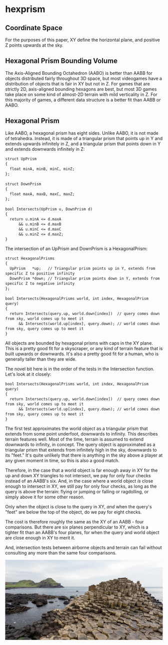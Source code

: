 # hexprism

Coordinate Space
----------------

For the purposes of this paper, XY define the horizontal plane, and positive Z points upwards at the sky.

Hexagonal Prism Bounding Volume
-------------------------------

The Axis-Aligned Bounding Octahedron (AABO) is better than AABB for objects distributed fairly throughout 3D space,
but most videogames have a distribution of objects that is fair in XY but not in Z. For games that are strictly 2D,
axis-aligned bounding hexagons are best, but most 3D games take place on some kind of almost-2D terrain with mild
verticality in Z. For this majority of games, a different data structure is a better fit than AABB or AABO.

Hexagonal Prism
---------------

Like AABO, a hexagonal prism has eight sides. Unlike AABO, it is not made of tetrahedra. Instead, it is made of a
triangular prism that points up in Y and extends upwards infinitely in Z, and a triangular prism that points down in Y
and extends downwards infinitely in Z:

```
struct UpPrism
{
  float minA, minB, minC, minZ;
};

struct DownPrism
{
  float maxA, maxB, maxC, maxZ;
};

bool Intersects(UpPrism u, DownPrism d)
{
  return u.minA <= d.maxA
      && u.minB <= d.maxB
      && u.minC <= d.maxC
      && u.minZ <= d.maxZ;
}
```

The intersection of an UpPrism and DownPrism is a HexagonalPrism:

```
struct HexagonalPrisms
{
  UpPrism   *up;   // Triangular prism points up in Y, extends from specific Z to positive infinity
  DownPrism *down; // Triangular prism points down in Y, extends from specific Z to negative infinity
};

bool Intersects(HexagonalPrisms world, int index, HexagonalPrism query)
{
  return Intersects(query.up, world.down[index])  // query comes down from sky, world comes up to meet it
      && Intersects(world.up[index], query.down); // world comes down from sky, query comes up to meet it
}
```

All objects are bounded by hexagonal prisms with caps in the XY plane. This is a pretty good fit for a
skyscraper, or any kind of terrain feature that is built upwards or downwards. It's also a pretty good fit
for a human, who is generally taller than they are wide.

The novel bit here is in the order of the tests in the Intersection function. Let's look at it closely:

```
bool Intersects(HexagonalPrisms world, int index, HexagonalPrism query)
{
  return Intersects(query.up, world.down[index])  // query comes down from sky, world comes up to meet it
      && Intersects(world.up[index], query.down); // world comes down from sky, query comes up to meet it
}
```

The first test approximates the world object as a triangular prism that extends from some point underfoot,
downwards to infinity. This describes terrain features well. Most of the time, terrain is assumed
to extend downwards to infinity, in concept. The query object is approximated as a triangular prism that
extends from infinitely high in the sky, downwards to its "feet." It's quite unlikely that there is anything
in the sky above a player at any given moment in time, so this is also a good match.

Therefore, in the case that a world object is far enough away in XY for the up and down XY triangles to not
intersect, we pay for only four checks instead of an AABB's six. And, in the case where a world object *is*
close enough to intersect in XY, we still pay for only four checks, as long as the query is above the terrain:
flying or jumping or falling or ragdolling, or simply above it for some other reason.

Only when the object is close to the query in XY, *and* when the query's "feet" are below the top of the 
object, do we pay for eight checks.

The cost is therefore roughly the same as the XY of an AABB - four comparisons. But there are six planes perpendicular
to XY, which is a tighter fit than an AABB's four planes, for when the query and world object are close enough in
XY to merit it. 

And, intersection tests between airborne objects and terrain can fail without consulting any more than the same four
comparisons.

![Giant's Causeway in Northern Ireland](images/giants_causeway.jpg)
